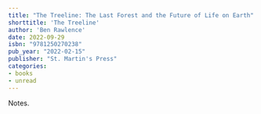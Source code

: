```yaml
---
title: "The Treeline: The Last Forest and the Future of Life on Earth"
shorttitle: 'The Treeline'
author: 'Ben Rawlence'
date: 2022-09-29
isbn: "9781250270238"
pub_year: "2022-02-15"
publisher: "St. Martin's Press"
categories:
- books
- unread
---
```


Notes.